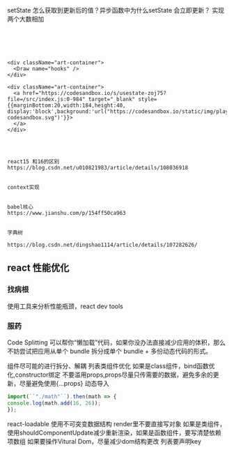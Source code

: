setState 怎么获取到更新后的值？异步函数中为什么setState 会立即更新？
实现两个大数相加


```tsx





<div className="art-container">
  <Draw name="hooks" />
</div>

<div className="art-container">
  <a href="https://codesandbox.io/s/usestate-zoj75?file=/src/index.js:0-984" target="_blank" style={{marginBottom:20,width:184,height:40, display:'block',background:'url("https://codesandbox.io/static/img/play-codesandbox.svg")'}}>
  </a>
</div>




react15 和16的区别
https://blog.csdn.net/u010821983/article/details/108036918


context实现


babel核心
https://www.jianshu.com/p/154ff50ca963


字典树

https://blog.csdn.net/dingshao1114/article/details/107282626/

```





## react 性能优化

### 找病根
使用工具来分析性能瓶颈，react dev tools




### 服药
Code Splitting
可以帮你“懒加载”代码，如果你没办法直接减少应用的体积，那么不妨尝试把应用从单个 bundle 拆分成单个 bundle + 多份动态代码的形式。

组件尽可能的进行拆分、解耦
列表类组件优化
如果是class组件，bind函数优化,constructor绑定
不要滥用props,props尽量只传需要的数据，避免多余的更新，尽量避免使用{…props}
  动态导入
  ```js
  import(``"./math"``).then(math => {
  console.log(math.add(16, 26));
  });
  ```
  react-loadable
使用不可突变数据结构
render里不要直接写对象
如果是类组件，使用shouldComponentUpdate减少重新渲染，如果是函数组件，要写清楚依赖项数组
如果要操作Vitural Dom，尽量减少dom结构更改
列表要声明key


